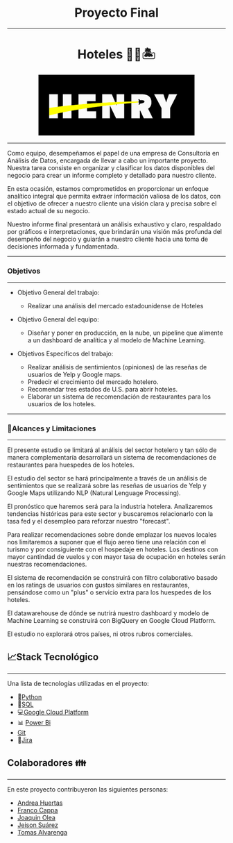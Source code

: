 <h1 align='center'>
 <b>Proyecto  Final</b>
</h1>


***
<h1 align='center'>
<b>Hoteles 🏨🥂🏝</b>
</h1>

<p align="center">
  <img src="Image/logo.png" />
</p>

***
Como equipo, desempeñamos el papel de una empresa de Consultoría en Análisis de Datos, encargada de llevar a cabo un importante proyecto. Nuestra tarea consiste en organizar y clasificar los datos disponibles del negocio para crear un informe completo y detallado para nuestro cliente.

En esta ocasión, estamos comprometidos en proporcionar un enfoque analítico integral que permita extraer información valiosa de los datos, con el objetivo de ofrecer a nuestro cliente una visión clara y precisa sobre el estado actual de su negocio. 


 Nuestro informe final presentará un análisis exhaustivo y claro, respaldado por gráficos e interpretaciones, que brindarán una visión más profunda del desempeño del negocio y guiarán a nuestro cliente hacia una toma de decisiones informada y fundamentada.
***
### **Objetivos**
***
- Objetivo General del trabajo:
    - Realizar una análisis del mercado estadounidense de Hoteles
       
- Objetivo General del equipo:
    - Diseñar y poner en producción, en la nube, un pipeline que alimente a un dashboard de analítica y al modelo de Machine Learning.

- Objetivos Específicos del trabajo:
    - Realizar análisis de sentimientos (opiniones) de las reseñas de usuarios de Yelp y Google maps.
    - Predecir el crecimiento del mercado hotelero.
    - Recomendar tres estados de U.S. para abrir hoteles.
    - Elaborar un sistema de recomendación de restaurantes para los usuarios de los hoteles.
  

***
### **👀Alcances y Limitaciones**
***
El presente estudio se limitará al análisis del sector hotelero y tan sólo de manera complementaría desarrollará un sistema de recomendaciones de restaurantes para huespedes de los hoteles.

El estudio del sector se hará principalmente a través de un análisis de sentimientos que se realizará sobre las reseñas de usuarios de Yelp y Google Maps utilizando NLP (Natural Lenguage Processing).

El pronóstico que haremos será para la industria hotelera. Analizaremos tendencias históricas para este sector y buscaremos relacionarlo con la tasa fed y el desempleo para reforzar nuestro "forecast".

Para realizar recomendaciones sobre donde emplazar los nuevos locales nos limitaremos a suponer que el flujo aereo tiene una relación con el turismo y por consiguiente con el hospedaje en hoteles. Los destinos con mayor cantindad de vuelos y con mayor tasa de ocupación en hoteles serán nuestras recomendaciones.

El sistema de recomendación se construirá con filtro colaborativo basado en los ratings de usuarios con gustos similares en restaurantes, pensándose como un "plus" o servicio extra para los huespedes de los hoteles.

El datawarehouse de dónde se nutrirá nuestro dashboard y modelo de Machine Learning se construirá con BigQuery en Google Cloud Platform.

El estudio no explorará otros países, ni otros rubros comerciales.



## **📈Stack Tecnológico**
***
Una lista de tecnologías utilizadas en el proyecto:

* 🐍[Python](https://docs.python.org/3/)
* 🐬[SQL](https://cloud.google.com/sql-server?hl=es)
* 💻[Google Cloud Platform](https://console.cloud.google.com/welcome?hl=es)
* 📊 [Power Bi](https://powerbi.microsoft.com/es-es/)
* [Git](https://github.com/)
* 📜[Jira](https://id.atlassian.com/logout?continue=https%3A%2F%2Fplanealab.atlassian.net)


## **Colaboradores 👪**
***
En este proyecto contribuyeron las siguientes personas: 

* [Andrea Huertas](https://www.linkedin.com/in/luz-andrea-huertas-guerrero-30bb7a237/)
* [Franco Cappa](https://www.linkedin.com/in/abelfrancoccapa/)
* [Joaquin Olea](https://www.linkedin.com/in/joaqu%C3%ADn-olea-ibarra-895aa413a/)
* [Jeison Suárez](https://www.linkedin.com/in/jeison-su%C3%A1rez-bbb753266/) 
* [Tomas Alvarenga](https://www.linkedin.com/in/tomas-agostino-alvarenga-4a7a80265/)
